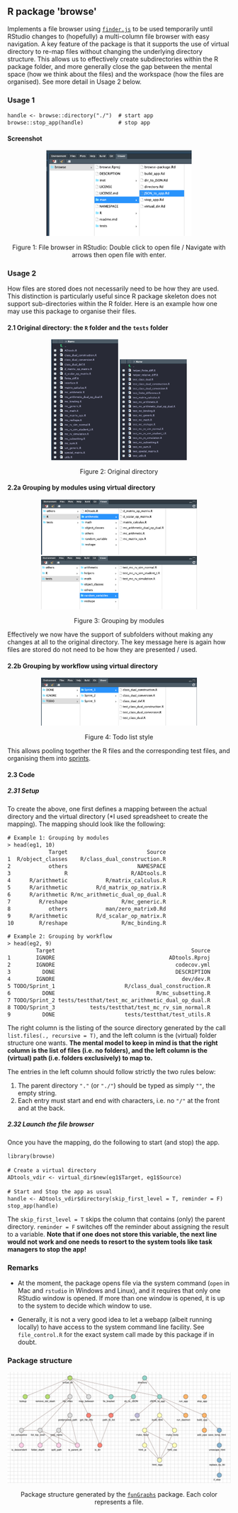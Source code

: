 ## R package 'browse'
Implements a file browser using [`finder.js`](https://mynameistechno.github.io/finderjs/) to be used temporarily until RStudio changes to (hopefully) a multi-column file browser with easy navigation. A key feature of the package is that it supports the use of virtual directory to re-map files without changing the underlying directory structure. This allows us to effectively create subdirectories within the R package folder, and more generally close the gap between the mental space (how we think about the files) and the workspace (how the files are organised). See more detail in Usage 2 below.


### Usage 1
```
handle <- browse::directory("./")  # start app
browse::stop_app(handle)           # stop app 
```

#### Screenshot

<p align = 'center'>
    <img src = "./man/figures/app_screenshot.png" width="65%">
    <div align="center"> Figure 1: File browser in RStudio: Double click to open file / Navigate with arrows then open file with enter. </div>
</p>


### Usage 2
How files are stored does not necessarily need to be how they are used. This distinction is particularly useful since R package skeleton does not support sub-directories within the R folder. Here is an example how one may use this package to organise their files. 

#### 2.1 Original directory: the `R` folder and the `tests` folder
<p align="center">
  <img src = "./man/figures/long_list_src.png" width="30%">
  <img src = "./man/figures/long_list_test.png" width="30%">
  <div align="center"> Figure 2: Original directory </div>
</p>

#### 2.2a Grouping by modules using virtual directory
<p align="center">
  <img src = "./man/figures/mapping_1_src.png" width="70%">
  <img src = "./man/figures/mapping_1_test.png" width="70%">
  <div align="center"> Figure 3: Grouping by modules </div>
</p>

Effectively we now have the support of subfolders without making any changes at all to the original directory. The key message here is again how files are stored do not need to be how they are presented / used. 

#### 2.2b Grouping by workflow using virtual directory
<p align="center">
  <img src = "./man/figures/mapping_2_src_and_test.png" width="70%">  
  <div align="center"> Figure 4: Todo list style </div>
</p>

This allows pooling together the R files and the corresponding test files, and organising them into [sprints](https://www.atlassian.com/agile/scrum/sprints).

#### 2.3 Code

##### 2.31 Setup
To create the above, one first defines a mapping between the actual directory and the virtual directory (\*I used spreadsheet to create the mapping). The mapping should look like the following:

```
# Example 1: Grouping by modules
> head(eg1, 10)
             Target                         Source
1  R/object_classes    R/class_dual_construction.R
2            others                      NAMESPACE
3                 R                    R/ADtools.R
4      R/arithmetic            R/matrix_calculus.R
5      R/arithmetic         R/d_matrix_op_matrix.R
6      R/arithmetic R/mc_arithmetic_dual_op_dual.R
7         R/reshape                 R/mc_generic.R
8            others            man/zero_matrix0.Rd
9      R/arithmetic         R/d_scalar_op_matrix.R
10        R/reshape                 R/mc_binding.R
```

```
# Example 2: Grouping by workflow
> head(eg2, 9)
         Target                                           Source
1        IGNORE                                    ADtools.Rproj
2        IGNORE                                      codecov.yml
3          DONE                                      DESCRIPTION
4        IGNORE                                        dev/dev.R
5 TODO/Sprint_1                      R/class_dual_construction.R
6          DONE                                R/mc_subsetting.R
7 TODO/Sprint_2 tests/testthat/test_mc_arithmetic_dual_op_dual.R
8 TODO/Sprint_3           tests/testthat/test_mc_rv_sim_normal.R
9          DONE                      tests/testthat/test_utils.R
```

The right column is the listing of the source directory generated by the call `list.files(., recursive = T)`, and the left column is the (virtual) folder structure one wants. **The mental model to keep in mind is that the right column is the list of files (i.e. no folders), and the left column is the (virtual) path (i.e. folders exclusively) to map to.**

The entries in the left column should follow strictly the two rules below:

1. The parent directory `"."` (or `"./"`) should be typed as simply `""`, the empty string.
2. Each entry must start and end with characters, i.e. no `"/"` at the front and at the back.

##### 2.32 Launch the file browser
Once you have the mapping, do the following to start (and stop) the app.

```
library(browse)

# Create a virtual directory
ADtools_vdir <- virtual_dir$new(eg1$Target, eg1$Source)

# Start and Stop the app as usual
handle <- ADtools_vdir$directory(skip_first_level = T, reminder = F)
stop_app(handle)
```

The `skip_first_level = T` skips the column that contains (only) the parent directory. `reminder = F` switches off the reminder about assigning the result to a variable. **Note that if one does not store this variable, the next line would not work and one needs to resort to the system tools like task managers to stop the app!** 


### Remarks
- At the moment, the package opens file via the system command (`open` in Mac and `rstudio` in Windows and Linux), and it requires that only one RStudio window is opened. If more than one window is opened, it is up to the system to decide which window to use. 

<!--
- For the ones who are interested, the package works roughly as follows. 
Directory -> JSON -> [finder.js](https://mynameistechno.github.io/finderjs/) -> R -> System call.
-->

- Generally, it is not a very good idea to let a webapp (albeit running locally) to have access to the system command line facility. See `file_control.R` for the exact system call made by this package if in doubt.


### Package structure
<p align="center">
    <img src="./man/figures/package_structure.png">
    <div align="center"> Package structure generated by the <a href="https://github.com/kcf-jackson/funGraphs" rel="nofollow"><code>funGraphs</code></a> package. Each color represents a file.</div>
</p>


<!--- 
TODO List
- DONE Daemonise file browser
- DONE Fix keyboard navigation
- DONE Remapping of files
- DONE Support Windows and Linux
- TODO Multiple remap (?)
--->
